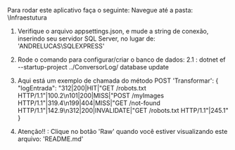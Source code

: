 Para rodar este aplicativo faça o seguinte:
Navegue até a pasta: \Infraestutura
1. Verifique o arquivo appsettings.json, e mude a string de conexão, inserindo seu servidor SQL Server, no lugar de: 'ANDRELUCAS\\SQLEXPRESS'
2. Rode o comando para configurar/criar o banco de dados:
   2.1 : dotnet ef --startup-project ../ConversorLog/ database update


3. Aqui está um exemplo de chamada do método POST 'Transformar':
{ "logEntrada": "312|200|HIT|\"GET /robots.txt HTTP/1.1\"|100.2\n101|200|MISS|\"POST /myImages HTTP/1.1\"|319.4\n199|404|MISS|\"GET /not-found HTTP/1.1\"|142.9\n312|200|INVALIDATE|\"GET /robots.txt HTTP/1.1\"|245.1" }

4. Atenção!! : Clique no botão 'Raw' quando você estiver visualizando este arquivo: 'README.md'
